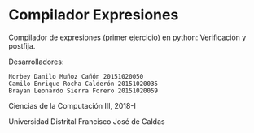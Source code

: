 # Compilador Expresiones

Compilador de expresiones (primer ejercicio) en python: Verificación y postfija.

Desarrolladores:

    Norbey Danilo Muñoz Cañón 20151020050
    Camilo Enrique Rocha Calderón 20151020035
    Brayan Leonardo Sierra Forero 20151020059

Ciencias de la Computación III, 2018-I

Universidad Distrital Francisco José de Caldas

